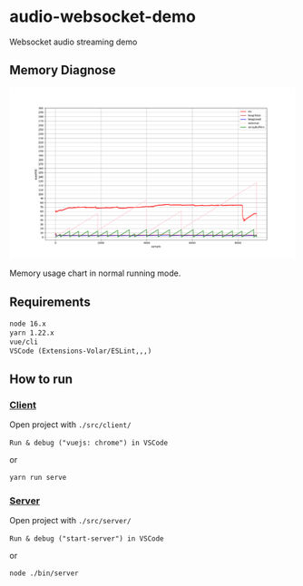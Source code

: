 # audio-websocket-demo

Websocket audio streaming demo

## Memory Diagnose

![MemoryFigure](./doc/img/Figure_2.png)

Memory usage chart in normal running mode.

## Requirements

```plaintext
node 16.x
yarn 1.22.x
vue/cli
VSCode (Extensions-Volar/ESLint,,,)
```

## How to run

### [Client](src/client/)

Open project with `./src/client/`

`Run & debug ("vuejs: chrome") in VSCode`

or

```sh
yarn run serve
```

### [Server](src/server/)

Open project with `./src/server/`

`Run & debug ("start-server") in VSCode`

or

```sh
node ./bin/server
```
